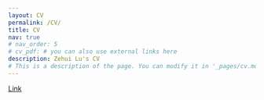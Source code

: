 ```yaml
---
layout: CV
permalink: /CV/
title: CV
nav: true
# nav_order: 5
# cv_pdf: # you can also use external links here
description: Zehui Lu's CV
# This is a description of the page. You can modify it in '_pages/cv.md'. You can also change or remove the top pdf download button.
---
```


<html lang="en">
<head>
    <meta charset="UTF-8">
    <title>Redirecting...</title>
    <!-- <script>
        // Redirects immediately to the specified URL
        window.location.href = "https://drive.google.com/file/d/1wRG5115stiXRnBLKHNMJYhmdo0IpHsNM/view?usp=sharing";
        window.location.target = "_blank";
    </script> -->
    <a href="https://drive.google.com/file/d/1wRG5115stiXRnBLKHNMJYhmdo0IpHsNM/view?usp=sharing" target="_blank" rel="noopener noreferrer">Link</a>
</head>
</html>
